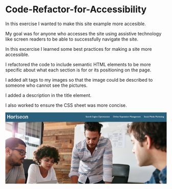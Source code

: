 # Code-Refactor-for-Accessibility

In this exercise I wanted to make this site example more accesible.  

My goal was for anyone who accesses the site using assistive technology like screen readers to be able to successfully navigate the site.

In this excercise I learned some best practices for making a site more accessible.  

I refactored the code to include semantic HTML elements to be more specific about what each section is for or its positioning on the page.

I added alt tags to my images so that the image could be described to someone who cannot see the pictures.

I added a description in the title element.

I also worked to ensure the CSS sheet was more concise.

![Screenshot](assets/images/Screenshot.png)